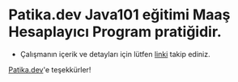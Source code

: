 # Patika.dev Java101 eğitimi Maaş Hesaplayıcı Program pratiğidir.

* Çalışmanın içerik ve detayları için lütfen [linki](https://academy.patika.dev/courses/java101/odev-employee) takip ediniz.

[Patika.dev](https://www.patika.dev/tr)'e teşekkürler!